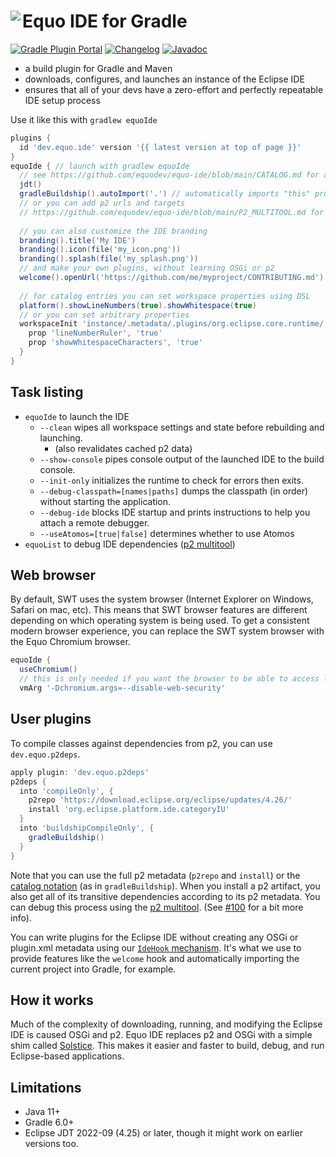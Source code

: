 # <image align="left" src="../.github/equo_logo.svg"> Equo IDE for Gradle

[![Gradle Plugin Portal](https://img.shields.io/gradle-plugin-portal/v/dev.equo.ide?color=blue&label=gradle%20plugin%20portal)](https://plugins.gradle.org/plugin/dev.equo.ide)
[![Changelog](https://img.shields.io/badge/changelog-here-blue)](CHANGELOG.md)
[![Javadoc](https://img.shields.io/badge/javadoc-here-blue)](https://javadoc.io/doc/dev.equo.ide/equo-ide-gradle-plugin)

- a build plugin for Gradle and Maven
- downloads, configures, and launches an instance of the Eclipse IDE
- ensures that all of your devs have a zero-effort and perfectly repeatable IDE setup process

Use it like this with `gradlew equoIde`

```gradle
plugins {
  id 'dev.equo.ide' version '{{ latest version at top of page }}'
}
equoIde { // launch with gradlew equoIde
  // see https://github.com/equodev/equo-ide/blob/main/CATALOG.md for all available plugins
  jdt()
  gradleBuildship().autoImport('.') // automatically imports "this" project, could also be '../' or something like that
  // or you can add p2 urls and targets
  // https://github.com/equodev/equo-ide/blob/main/P2_MULTITOOL.md for more info
  
  // you can also customize the IDE branding
  branding().title('My IDE')
  branding().icon(file('my_icon.png'))
  branding().splash(file('my_splash.png'))
  // and make your own plugins, without learning OSGi or p2
  welcome().openUrl('https://github.com/me/myproject/CONTRIBUTING.md')
  
  // for catalog entries you can set workspace properties using DSL
  platform().showLineNumbers(true).showWhitespace(true)
  // or you can set arbitrary properties
  workspaceInit 'instance/.metadata/.plugins/org.eclipse.core.runtime/.settings/org.eclipse.ui.editors.prefs', {
    prop 'lineNumberRuler', 'true'
    prop 'showWhitespaceCharacters', 'true'
  }
}
```

## Task listing

- `equoIde` to launch the IDE
  - `--clean` wipes all workspace settings and state before rebuilding and launching.
    - (also revalidates cached p2 data)
  - `--show-console` pipes console output of the launched IDE to the build console.
  - `--init-only` initializes the runtime to check for errors then exits.
  - `--debug-classpath=[names|paths]` dumps the classpath (in order) without starting the application.
  - `--debug-ide` blocks IDE startup and prints instructions to help you attach a remote debugger.
  - `--useAtomos=[true|false]` determines whether to use Atomos
- `equoList` to debug IDE dependencies ([p2 multitool](../P2_MULTITOOL.md))

## Web browser

By default, SWT uses the system browser (Internet Explorer on Windows, Safari on mac, etc). This means that SWT browser features are different depending on which operating system is being used. To get a consistent modern browser experience, you can replace the SWT system browser with the Equo Chromium browser.

```gradle
equoIde {
  useChromium()
  // this is only needed if you want the browser to be able to access local files
  vmArg '-Dchromium.args=--disable-web-security'
```

## User plugins

To compile classes against dependencies from p2, you can use `dev.equo.p2deps`.

```gradle
apply plugin: 'dev.equo.p2deps'
p2deps {
  into 'compileOnly', {
    p2repo 'https://download.eclipse.org/eclipse/updates/4.26/'
    install 'org.eclipse.platform.ide.categoryIU'
  }
  into 'buildshipCompileOnly', {
    gradleBuildship()
  }
}
```

Note that you can use the full p2 metadata (`p2repo` and `install`) or the [catalog notation](../CATALOG.md) (as in `gradleBuildship`). When you install a p2 artifact, you also get all of its transitive dependencies according to its p2 metadata. You can debug this process using the [p2 multitool](../P2_MULTITOOL.md). (See [#100](https://github.com/equodev/equo-ide/issues/100) for a bit more info).

You can write plugins for the Eclipse IDE without creating any OSGi or plugin.xml metadata using our [`IdeHook` mechanism](../CONTRIBUTING.md#idehook). It's what we use to provide features like the `welcome` hook and automatically importing the current project into Gradle, for example.

## How it works

Much of the complexity of downloading, running, and modifying the Eclipse IDE is caused OSGi and p2. Equo IDE replaces p2 and OSGi with a simple shim called [Solstice](https://github.com/equodev/equo-ide/tree/main/solstice). This makes it easier and faster to build, debug, and run Eclipse-based applications.

## Limitations

- Java 11+
- Gradle 6.0+
- Eclipse JDT 2022-09 (4.25) or later, though it might work on earlier versions too.